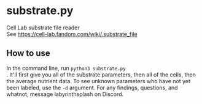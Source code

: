 # substrate.py
Cell Lab substrate file reader<br>
See https://cell-lab.fandom.com/wiki/.substrate_file

## How to use
In the command line, run <code>python3 substrate.py <filename></code>. It'll first give you all of the substrate parameters, then all of the cells, then the average nutrient data. To see unknown parameters who have not yet been labeled, use the <code>-d</code> argument. For any findings, questions, and whatnot, message labyrinthsplash on Discord.
